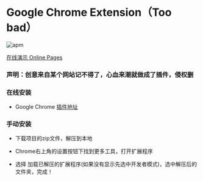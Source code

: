 # Google Chrome Extension（Too bad）

![apm](https://img.shields.io/apm/l/vim-mode.svg)


[在线演示 Online Pages](https://oracle128g.github.io/toobad/)

### 声明：创意来自某个网站记不得了，心血来潮就做成了插件，侵权删

### 在线安装

- Google Chrome [插件地址](https://chrome.google.com/webstore/detail/too-bad/kgodpebcmnmfbdhfohdlggkakmkcplei)

### 手动安装

- 下载项目的zip文件，解压到本地

- Chrome右上角的设置按钮下找到更多工具，打开扩展程序

- 选择 加载已解压的扩展程序(如果没有显示先选中开发者模式)，选中解压后的文件夹，完成！
